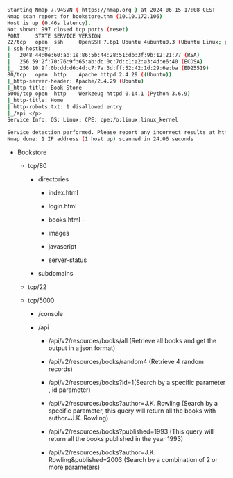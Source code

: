 ```bash
Starting Nmap 7.94SVN ( https://nmap.org ) at 2024-06-15 17:08 CEST
Nmap scan report for bookstore.thm (10.10.172.106)
Host is up (0.46s latency).
Not shown: 997 closed tcp ports (reset)
PORT     STATE SERVICE VERSION
22/tcp   open  ssh     OpenSSH 7.6p1 Ubuntu 4ubuntu0.3 (Ubuntu Linux; protocol 2.0)
| ssh-hostkey: 
|   2048 44:0e:60:ab:1e:86:5b:44:28:51:db:3f:9b:12:21:77 (RSA)
|   256 59:2f:70:76:9f:65:ab:dc:0c:7d:c1:a2:a3:4d:e6:40 (ECDSA)
|_  256 10:9f:0b:dd:d6:4d:c7:7a:3d:ff:52:42:1d:29:6e:ba (ED25519)
80/tcp   open  http    Apache httpd 2.4.29 ((Ubuntu))
|_http-server-header: Apache/2.4.29 (Ubuntu)
|_http-title: Book Store
5000/tcp open  http    Werkzeug httpd 0.14.1 (Python 3.6.9)
|_http-title: Home
| http-robots.txt: 1 disallowed entry 
|_/api </p> 
Service Info: OS: Linux; CPE: cpe:/o:linux:linux_kernel

Service detection performed. Please report any incorrect results at https://nmap.org/submit/ .
Nmap done: 1 IP address (1 host up) scanned in 24.06 seconds

```


- Bookstore
    
    - tcp/80
        
        - directories
            
            - index.html
                
            - login.html
	                <!--Still Working on this page will add the backend support soon, also the debugger pin is inside sid's bash history file -->

            - books.html
		            - <!--GY4CANZUEA3TIIBXGAQDOMZAGNQSAMTGEAZGMIBXG4QDONZAG43SAMTFEA3TSIBWMYQDONJAG42CANZVEA3DEIBWGUQDEZJAGYZSANTGEA3GIIBSMYQDONZAGYYSANZUEA3DGIBWHAQDGZRAG43CAM3EEA2TIIBXGQQDGNZAGYZCAN3BEA3TQIBXGUQDOMRAGRQSAMZREA2DS=== -->
                
            - images
                
            - javascript
                
            - server-status
                
        - subdomains
            
    - tcp/22
        
    - tcp/5000
        
        - /console
            
        - /api
            
            - /api/v2/resources/books/all (Retrieve all books and get the output in a json format)
                
            - /api/v2/resources/books/random4 (Retrieve 4 random records)
                
            - /api/v2/resources/books?id=1(Search by a specific parameter , id parameter)
                
            - /api/v2/resources/books?author=J.K. Rowling (Search by a specific parameter, this query will return all the books with author=J.K. Rowling)
                
            - /api/v2/resources/books?published=1993 (This query will return all the books published in the year 1993)
                
            - /api/v2/resources/books?author=J.K. Rowling&published=2003 (Search by a combination of 2 or more parameters)
